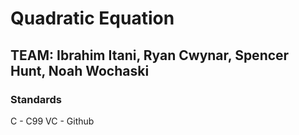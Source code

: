 # Quadratic Equation
## TEAM: Ibrahim Itani, Ryan Cwynar, Spencer Hunt, Noah Wochaski
### Standards
C - C99
VC - Github

